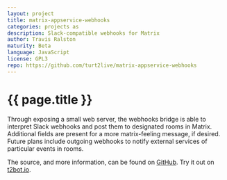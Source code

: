 ```yaml
---
layout: project
title: matrix-appservice-webhooks
categories: projects as
description: Slack-compatible webhooks for Matrix
author: Travis Ralston
maturity: Beta
language: JavaScript
license: GPL3
repo: https://github.com/turt2live/matrix-appservice-webhooks
---
```


# {{ page.title }}
Through exposing a small web server, the webhooks bridge is able to interpret Slack webhooks and post them to designated rooms in Matrix. Additional fields are present for a more matrix-feeling message, if desired. Future plans include outgoing webhooks to notify external services of particular events in rooms.

The source, and more information, can be found on [GitHub](https://github.com/turt2live/matrix-appservice-webhooks). Try it out on [t2bot.io](https://t2bot.io/webhooks).
